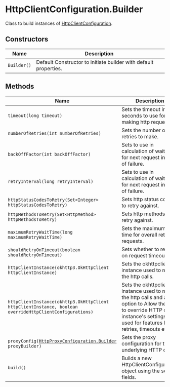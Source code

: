 
# HttpClientConfiguration.Builder

Class to build instances of [HttpClientConfiguration](../doc/http-client-configuration.md).

## Constructors

| Name | Description |
|  --- | --- |
| `Builder()` | Default Constructor to initiate builder with default properties. |

## Methods

| Name | Description | Return Type |
|  --- | --- | --- |
| `timeout(long timeout)` | Sets the timeout in seconds to use for making http requests. | `HttpClientConfiguration.Builder` |
| `numberOfRetries(int numberOfRetries)` | Sets the number of retries to make. | `HttpClientConfiguration.Builder` |
| `backOffFactor(int backOffFactor)` | Sets to use in calculation of wait time for next request in case of failure. | `HttpClientConfiguration.Builder` |
| `retryInterval(long retryInterval)` | Sets to use in calculation of wait time for next request in case of failure. | `HttpClientConfiguration.Builder` |
| `httpStatusCodesToRetry(Set<Integer> httpStatusCodesToRetry)` | Sets http status codes to retry against. | `HttpClientConfiguration.Builder` |
| `httpMethodsToRetry(Set<HttpMethod> httpMethodsToRetry)` | Sets http methods to retry against. | `HttpClientConfiguration.Builder` |
| `maximumRetryWaitTime(long maximumRetryWaitTime)` | Sets the maximum wait time for overall retrying requests. | `HttpClientConfiguration.Builder` |
| `shouldRetryOnTimeout(boolean shouldRetryOnTimeout)` | Sets whether to retry on request timeout. | `HttpClientConfiguration.Builder` |
| `httpClientInstance(okhttp3.OkHttpClient httpClientInstance)` | Sets the okhttpclient instance used to make the http calls. | `HttpClientConfiguration.Builder` |
| `httpClientInstance(okhttp3.OkHttpClient httpClientInstance, boolean overrideHttpClientConfigurations)` | Sets the okhttpclient instance used to make the http calls and an option to Allow the SDK to override HTTP client instance's settings used for features like retries, timeouts etc. | `HttpClientConfiguration.Builder` |
| <code>proxyConfig([HttpProxyConfiguration.Builder](../doc/http-proxy-configuration-builder.md) proxyBuilder)</code> | Sets the proxy configuration for the underlying HTTP client. | `HttpClientConfiguration.Builder` |
| `build()` | Builds a new HttpClientConfiguration object using the set fields. | [`HttpClientConfiguration`](../doc/http-client-configuration.md) |

